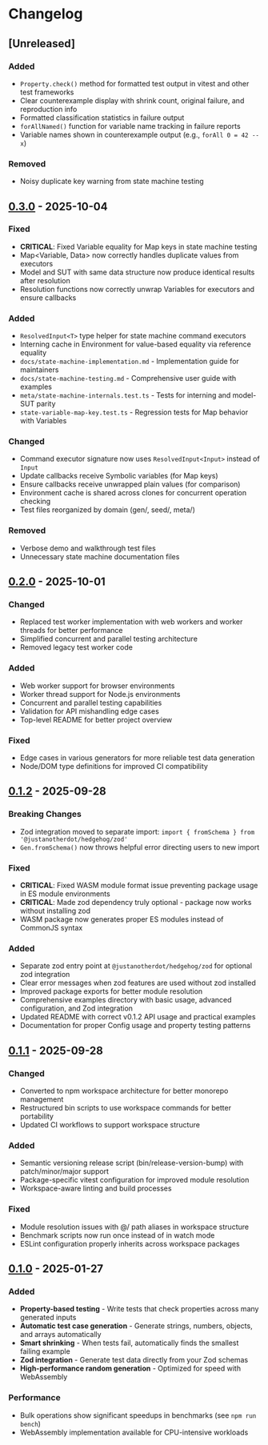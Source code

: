 # Changelog

## [Unreleased]

### Added
- `Property.check()` method for formatted test output in vitest and other test frameworks
- Clear counterexample display with shrink count, original failure, and reproduction info
- Formatted classification statistics in failure output
- `forAllNamed()` function for variable name tracking in failure reports
- Variable names shown in counterexample output (e.g., `forAll 0 = 42 -- x`)

### Removed
- Noisy duplicate key warning from state machine testing

## [0.3.0] - 2025-10-04

### Fixed
- **CRITICAL**: Fixed Variable equality for Map keys in state machine testing
- Map<Variable, Data> now correctly handles duplicate values from executors
- Model and SUT with same data structure now produce identical results after resolution
- Resolution functions now correctly unwrap Variables for executors and ensure callbacks

### Added
- `ResolvedInput<T>` type helper for state machine command executors
- Interning cache in Environment for value-based equality via reference equality
- `docs/state-machine-implementation.md` - Implementation guide for maintainers
- `docs/state-machine-testing.md` - Comprehensive user guide with examples
- `meta/state-machine-internals.test.ts` - Tests for interning and model-SUT parity
- `state-variable-map-key.test.ts` - Regression tests for Map behavior with Variables

### Changed
- Command executor signature now uses `ResolvedInput<Input>` instead of `Input`
- Update callbacks receive Symbolic variables (for Map keys)
- Ensure callbacks receive unwrapped plain values (for comparison)
- Environment cache is shared across clones for concurrent operation checking
- Test files reorganized by domain (gen/, seed/, meta/)

### Removed
- Verbose demo and walkthrough test files
- Unnecessary state machine documentation files

## [0.2.0] - 2025-10-01

### Changed
- Replaced test worker implementation with web workers and worker threads for better performance
- Simplified concurrent and parallel testing architecture
- Removed legacy test worker code

### Added
- Web worker support for browser environments
- Worker thread support for Node.js environments
- Concurrent and parallel testing capabilities
- Validation for API mishandling edge cases
- Top-level README for better project overview

### Fixed
- Edge cases in various generators for more reliable test data generation
- Node/DOM type definitions for improved CI compatibility

## [0.1.2] - 2025-09-28

### Breaking Changes
- Zod integration moved to separate import: `import { fromSchema } from '@justanotherdot/hedgehog/zod'`
- `Gen.fromSchema()` now throws helpful error directing users to new import

### Fixed
- **CRITICAL**: Fixed WASM module format issue preventing package usage in ES module environments
- **CRITICAL**: Made zod dependency truly optional - package now works without installing zod
- WASM package now generates proper ES modules instead of CommonJS syntax

### Added
- Separate zod entry point at `@justanotherdot/hedgehog/zod` for optional zod integration
- Clear error messages when zod features are used without zod installed
- Improved package exports for better module resolution
- Comprehensive examples directory with basic usage, advanced configuration, and Zod integration
- Updated README with correct v0.1.2 API usage and practical examples
- Documentation for proper Config usage and property testing patterns

## [0.1.1] - 2025-09-28

### Changed
- Converted to npm workspace architecture for better monorepo management
- Restructured bin scripts to use workspace commands for better portability
- Updated CI workflows to support workspace structure

### Added
- Semantic versioning release script (bin/release-version-bump) with patch/minor/major support
- Package-specific vitest configuration for improved module resolution
- Workspace-aware linting and build processes

### Fixed
- Module resolution issues with @/ path aliases in workspace structure
- Benchmark scripts now run once instead of in watch mode
- ESLint configuration properly inherits across workspace packages

## [0.1.0] - 2025-01-27

### Added
- **Property-based testing** - Write tests that check properties across many generated inputs
- **Automatic test case generation** - Generate strings, numbers, objects, and arrays automatically
- **Smart shrinking** - When tests fail, automatically finds the smallest failing example
- **Zod integration** - Generate test data directly from your Zod schemas
- **High-performance random generation** - Optimized for speed with WebAssembly

### Performance
- Bulk operations show significant speedups in benchmarks (see `npm run bench`)
- WebAssembly implementation available for CPU-intensive workloads

[0.3.0]: https://github.com/justanotherdot/typescript-hedgehog/releases/tag/0.3.0
[0.2.0]: https://github.com/justanotherdot/typescript-hedgehog/releases/tag/0.2.0
[0.1.2]: https://github.com/justanotherdot/typescript-hedgehog/releases/tag/0.1.2
[0.1.1]: https://github.com/justanotherdot/typescript-hedgehog/releases/tag/0.1.1
[0.1.0]: https://github.com/justanotherdot/typescript-hedgehog/releases/tag/0.1.0